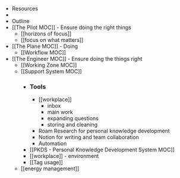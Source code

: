 - Resources
- 
- Outline
- [[The Pilot MOC]] - Ensure doing the right things
    - [[horizons of focus]]
    - [[focus on what matters]]
- [[The Plane MOC]] - Doing
    - [[Workflow MOC]]
- [[The Engineer MOC]] - Ensure doing the things right
    - [[Working Zone MOC]]
    - [[Support System MOC]]
        - ### Tools
            - [[workplace]]
                - inbox
                - main work
                - expanding questions 
                - storing and cleaning
            - Roam Research for personal knowledge development
            - Notion for writing and team collaboration
            - Automation
        - [[PKDS - Personal Knowledge Development System MOC]]
        - [[workplace]] - environment
        - [[Tag usage]]
    - [[energy management]]
